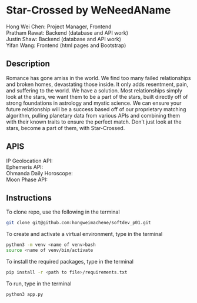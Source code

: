 # Star-Crossed by WeNeedAName

Hong Wei Chen: Project Manager, Frontend   
Pratham Rawat: Backend (database and API work)   
Justin Shaw: Backend (database and API work)      
Yifan Wang: Frontend (html pages and Bootstrap)   

## Description       
Romance has gone amiss in the world. We find too many failed relationships and broken homes, devastating those inside. It only adds resentment, pain, and suffering to the world. We have a solution. Most relationships simply look  at the stars, we want them to be a part of the stars, built directly off of strong foundations in astrology and mystic science. We can ensure your future relationship will be a success based off of our proprietary matching algorithm, pulling planetary data from various APIs and combining them with their known traits to ensure the perfect match. Don’t just look at the stars, become a part of them, with Star-Crossed. 
 
## APIS    
IP Geolocation API:      
Ephemeris API:   
Ohmanda Daily Horoscope:     
Moon Phase API:      

## Instructions
To clone repo, use the following in the terminal          
```bash
git clone git@github.com:hongweimachene/softdev_p01.git  
```    
    
To create and activate a virtual environment, type in the terminal       
```bash
python3 -m venv <name of venv>bash  
source <name of venv/bin/activate
```
   
To install the required packages, type in the terminal    
```bash
pip install -r <path to file>/requirements.txt     
```
   
To run, type in the terminal    
```bash
python3 app.py     
```
